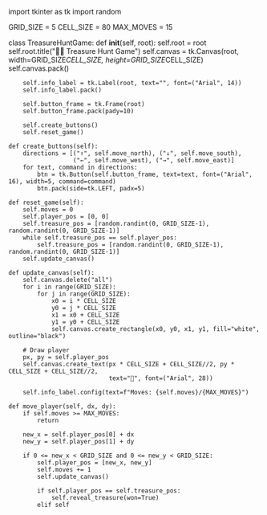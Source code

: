 import tkinter as tk
import random

GRID_SIZE = 5
CELL_SIZE = 80
MAX_MOVES = 15

class TreasureHuntGame:
    def __init__(self, root):
        self.root = root
        self.root.title("🏴‍☠️ Treasure Hunt Game")
        self.canvas = tk.Canvas(root, width=GRID_SIZE*CELL_SIZE, height=GRID_SIZE*CELL_SIZE)
        self.canvas.pack()

        self.info_label = tk.Label(root, text="", font=("Arial", 14))
        self.info_label.pack()

        self.button_frame = tk.Frame(root)
        self.button_frame.pack(pady=10)

        self.create_buttons()
        self.reset_game()

    def create_buttons(self):
        directions = [("↑", self.move_north), ("↓", self.move_south),
                      ("←", self.move_west), ("→", self.move_east)]
        for text, command in directions:
            btn = tk.Button(self.button_frame, text=text, font=("Arial", 16), width=5, command=command)
            btn.pack(side=tk.LEFT, padx=5)

    def reset_game(self):
        self.moves = 0
        self.player_pos = [0, 0]
        self.treasure_pos = [random.randint(0, GRID_SIZE-1), random.randint(0, GRID_SIZE-1)]
        while self.treasure_pos == self.player_pos:
            self.treasure_pos = [random.randint(0, GRID_SIZE-1), random.randint(0, GRID_SIZE-1)]
        self.update_canvas()

    def update_canvas(self):
        self.canvas.delete("all")
        for i in range(GRID_SIZE):
            for j in range(GRID_SIZE):
                x0 = i * CELL_SIZE
                y0 = j * CELL_SIZE
                x1 = x0 + CELL_SIZE
                y1 = y0 + CELL_SIZE
                self.canvas.create_rectangle(x0, y0, x1, y1, fill="white", outline="black")

        # Draw player
        px, py = self.player_pos
        self.canvas.create_text(px * CELL_SIZE + CELL_SIZE//2, py * CELL_SIZE + CELL_SIZE//2,
                                text="🧍", font=("Arial", 28))

        self.info_label.config(text=f"Moves: {self.moves}/{MAX_MOVES}")

    def move_player(self, dx, dy):
        if self.moves >= MAX_MOVES:
            return

        new_x = self.player_pos[0] + dx
        new_y = self.player_pos[1] + dy

        if 0 <= new_x < GRID_SIZE and 0 <= new_y < GRID_SIZE:
            self.player_pos = [new_x, new_y]
            self.moves += 1
            self.update_canvas()

            if self.player_pos == self.treasure_pos:
                self.reveal_treasure(won=True)
            elif self
